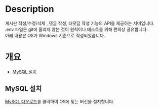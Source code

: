 # Description
게시판 작성/수정/삭제 , 댓글 작성, 대댓글 작성 기능의 API를 제공하는 서버입니다. </br>
.env 파일은 git에 올리지 않는 것이 원칙이나 테스트를 위해 편의상 공유합니다. </br>
아래 내용은 OS가 Windows 기준으로 작성되었습니다.

# 개요
- [MySQL 설치](#MySQL-설치)

## MySQL 설치
[MySQL 다운로드](https://dev.mysql.com/downloads/windows/installer/8.0.html)를 클릭하여 OS에 맞는 버전을 설치합니다.
